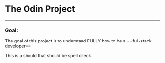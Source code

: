# The Odin Project
---

### Goal:
The goal of this project is to understand FULLY how to be a ==full-stack developer==

This is a should that should be spell check



